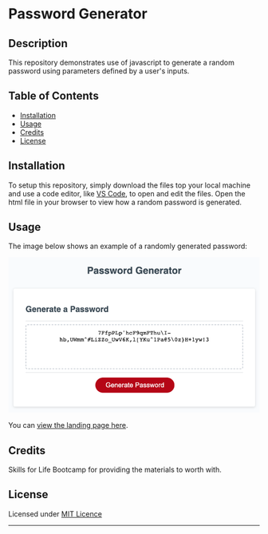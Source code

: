 # Password Generator

## Description 

This repository demonstrates use of javascript to generate a random password using parameters defined by a user's inputs.


## Table of Contents

* [Installation](#installation)
* [Usage](#usage)
* [Credits](#credits)
* [License](#license)


## Installation

To setup this repository, simply download the files top your local machine and use a code editor, like [VS Code](https://github.com/microsoft/vscode), to open and edit the files. Open the html file in your browser to view how a random password is generated.


## Usage 

The image below shows an example of a randomly generated password:

![Intended landing page screenshot](https://github.com/ibanezlewis/password-generator/blob/main/generatedPasswordExample.png)

You can [view the landing page here](https://ibanezlewis.github.io/password-generator/).

## Credits

Skills for Life Bootcamp for providing the materials to worth with.


## License

Licensed under [MIT Licence](https://choosealicense.com/licenses/mit/)

---